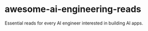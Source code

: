 # awesome-ai-engineering-reads
Essential reads for every AI engineer interested in building AI apps.

